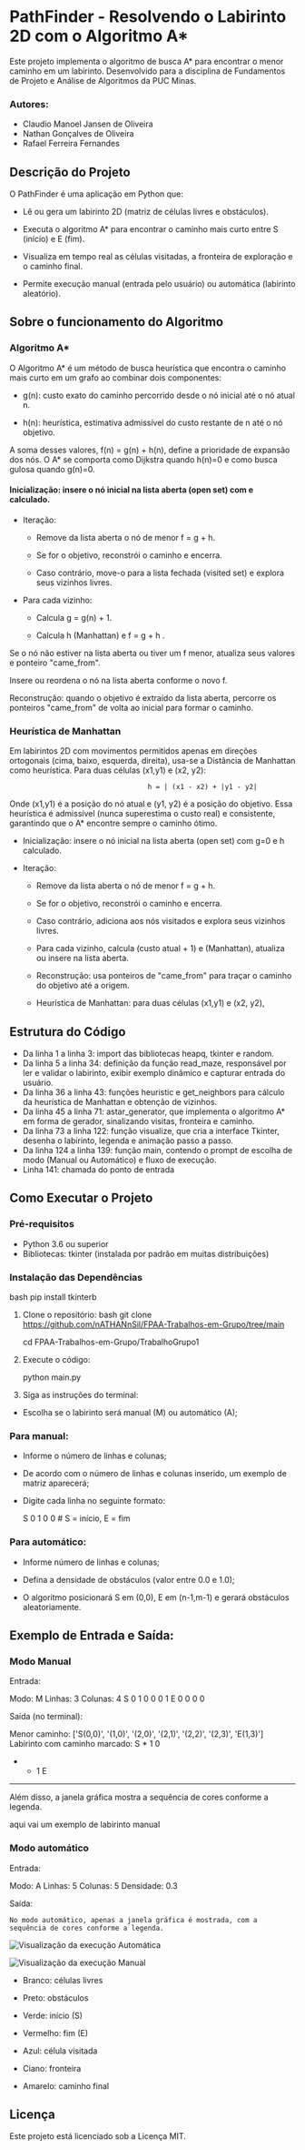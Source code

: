 # PathFinder - Resolvendo o Labirinto 2D com o Algoritmo A*

Este projeto implementa o algoritmo de busca A* para encontrar o menor caminho em um labirinto. Desenvolvido para a disciplina de Fundamentos de Projeto e Análise de Algoritmos da PUC Minas.

### Autores:

- Claudio Manoel Jansen de Oliveira
- Nathan Gonçalves de Oliveira
- Rafael Ferreira Fernandes

## Descrição do Projeto

O PathFinder é uma aplicação em Python que:

- Lê ou gera um labirinto 2D (matriz de células livres e obstáculos).

- Executa o algoritmo A* para encontrar o caminho mais curto entre S (início) e E (fim).

- Visualiza em tempo real as células visitadas, a fronteira de exploração e o caminho final.

- Permite execução manual (entrada pelo usuário) ou automática (labirinto aleatório).

## Sobre o funcionamento do Algoritmo

### Algoritmo A* 

O Algoritmo A* é um método de busca heurística que encontra o caminho mais curto em um grafo ao combinar dois componentes:

- g(n): custo exato do caminho percorrido desde o nó inicial até o nó atual n.

- h(n): heurística, estimativa admissível do custo restante de n até o nó objetivo.

A soma desses valores, f(n) = g(n) + h(n), define a prioridade de expansão dos nós. O A* se comporta como Dijkstra quando h(n)=0 e como busca gulosa quando g(n)=0.

#### Inicialização: insere o nó inicial na lista aberta (open set) com  e  calculado.

- Iteração:

    - Remove da lista aberta o nó de menor f = g + h.

    - Se for o objetivo, reconstrói o caminho e encerra.

    - Caso contrário, move-o para a lista fechada (visited set) e explora seus vizinhos livres.

- Para cada vizinho:

    - Calcula g = g(n) + 1.
    
    - Calcula h (Manhattan) e f = g + h .

Se o nó não estiver na lista aberta ou tiver um f menor, atualiza seus valores e ponteiro "came_from".

Insere ou reordena o nó na lista aberta conforme o novo f.

Reconstrução: quando o objetivo é extraído da lista aberta, percorre os ponteiros "came_from" de volta ao inicial para formar o caminho.

### Heurística de Manhattan

Em labirintos 2D com movimentos permitidos apenas em direções ortogonais (cima, baixo, esquerda, direita), usa-se a Distância de Manhattan como heurística. Para duas células (x1,y1) e (x2, y2):

                                      h = | (x1 - x2) + |y1 - y2| 

Onde (x1,y1) é a posição do nó atual e (y1, y2) é a posição do objetivo. Essa heurística é admissível (nunca superestima o custo real) e consistente, garantindo que o A* encontre sempre o caminho ótimo.



- Inicialização: insere o nó inicial na lista aberta (open set) com g=0 e h calculado.

- Iteração:

    - Remove da lista aberta o nó de menor f = g + h.

    - Se for o objetivo, reconstrói o caminho e encerra.

    - Caso contrário, adiciona aos nós visitados e explora seus vizinhos livres.

    - Para cada vizinho, calcula  (custo atual + 1) e  (Manhattan), atualiza ou insere na lista aberta.

    - Reconstrução: usa ponteiros de "came_from" para traçar o caminho do objetivo até a origem.

    - Heurística de Manhattan: para duas células (x1,y1) e (x2, y2),


## Estrutura do Código

- Da linha 1 a linha 3: import das bibliotecas heapq, tkinter e random.
- Da linha 5 a linha 34: definição da função read_maze, responsável por ler e validar o labirinto, exibir exemplo dinâmico e capturar entrada do usuário.
- Da linha 36 a linha 43: funções heuristic e get_neighbors para cálculo da heurística de Manhattan e obtenção de vizinhos.
- Da linha 45 a linha 71: astar_generator, que implementa o algoritmo A* em forma de gerador, sinalizando visitas, fronteira e caminho.
- Da linha 73 a linha 122: função visualize, que cria a interface Tkinter, desenha o labirinto, legenda e animação passo a passo.
- Da linha 124 a linha 139: função main, contendo o prompt de escolha de modo (Manual ou Automático) e fluxo de execução.
- Linha 141: chamada do ponto de entrada 


## Como Executar o Projeto

### Pré-requisitos
- Python 3.6 ou superior
- Bibliotecas: tkinter (instalada por padrão em muitas distribuições)

### Instalação das Dependências

bash
pip install tkinterb


1. Clone o repositório:
   bash
   git clone https://github.com/nATHANnSil/FPAA-Trabalhos-em-Grupo/tree/main

   cd FPAA-Trabalhos-em-Grupo/TrabalhoGrupo1
   

2. Execute o código: 
    
    python main.py
    

3. Siga as instruções do terminal:

- Escolha se o labirinto será manual (M) ou automático (A);

### Para manual:

- Informe o número de linhas e colunas;

-  De acordo com o número de linhas e colunas inserido, um exemplo de matriz aparecerá;

- Digite cada linha no seguinte formato:
    
    S 0 1 0 0   # S = início, E = fim
    

### Para automático:

- Informe número de linhas e colunas;

- Defina a densidade de obstáculos (valor entre 0.0 e 1.0);

- O algoritmo posicionará S em (0,0), E em (n-1,m-1) e gerará obstáculos aleatoriamente.


## Exemplo de Entrada e Saída:

### Modo Manual

Entrada: 


Modo: M
Linhas: 3
Colunas: 4
S 0 1 0
0 0 1 E
0 0 0 0

Saída (no terminal):


Menor caminho: ['S(0,0)', '(1,0)', '(2,0)', '(2,1)', '(2,2)', '(2,3)', 'E(1,3)']
Labirinto com caminho marcado:
S * 1 0
* * 1 E
* * * *

Além disso, a janela gráfica mostra a sequência de cores conforme a legenda.


aqui vai um exemplo de labirinto manual

### Modo automático

Entrada: 


Modo: A
Linhas: 5
Colunas: 5
Densidade: 0.3


Saída: 

    No modo automático, apenas a janela gráfica é mostrada, com a sequência de cores conforme a legenda.

![Visualização da execução Automática](assets/ExecuçãoAAuto.png)

![Visualização da execução Manual](assets/ExecuçãoAManual.png)

- Branco: células livres

- Preto: obstáculos

- Verde: início (S)

- Vermelho: fim (E)

- Azul: célula visitada

- Ciano: fronteira

- Amarelo: caminho final

## Licença

Este projeto está licenciado sob a Licença MIT.
